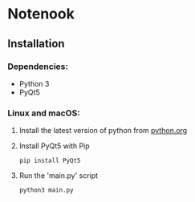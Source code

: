 # Notenook
## Installation
### Dependencies:
- Python 3
- PyQt5

### Linux and macOS:

1. Install the latest version of python from [python.org](https://www.python.org)

2. Install PyQt5 with Pip
    ```
    pip install PyQt5
    ```
3. Run the 'main.py' script
    ```
    python3 main.py
    ```
